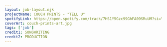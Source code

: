 ```yaml
---
layout: job-layout.njk
projectName: COUCH PRINTS - "TELL U"
spotifyLink: https://open.spotify.com/track/7HS1Y5Gzc99GhFA09SRuUM?si=Yun-r2IrT9mzwkAsJLbAzg
coverArt: couch-prints-art.jpg
tags: ['job']
credit1: SONGWRITING
credit2: PRODUCTION
---
```

